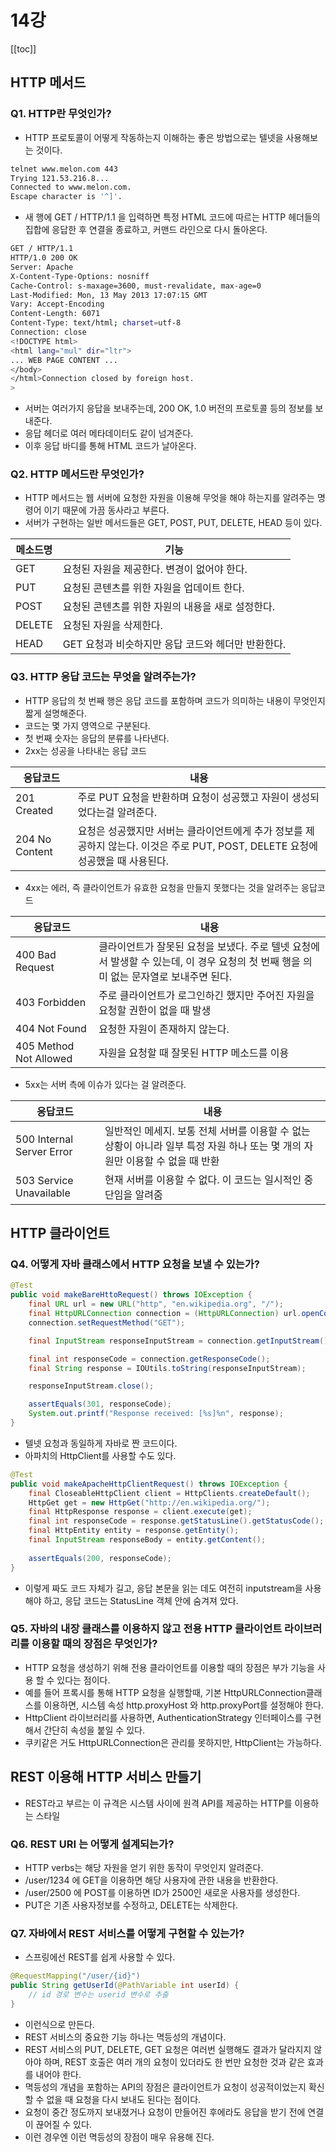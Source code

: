 # 14강

[[toc]]

## HTTP 메서드

### Q1. HTTP란 무엇인가?
- HTTP 프로토콜이 어떻게 작동하는지 이해하는 좋은 방법으로는 텔넷을 사용해보는 것이다.

```zsh
telnet www.melon.com 443
Trying 121.53.216.8...
Connected to www.melon.com.
Escape character is '^]'.
```

- 새 행에 GET / HTTP/1.1 을 입력하면 특정 HTML 코드에 따르는 HTTP 헤더들의 집합에 응답한 후 연결을 종료하고, 커맨드 라인으로 다시 돌아온다.

```zsh
GET / HTTP/1.1
HTTP/1.0 200 OK
Server: Apache
X-Content-Type-Options: nosniff
Cache-Control: s-maxage=3600, must-revalidate, max-age=0
Last-Modified: Mon, 13 May 2013 17:07:15 GMT
Vary: Accept-Encoding
Content-Length: 6071
Content-Type: text/html; charset=utf-8
Connection: close
<!DOCTYPE html>
<html lang="mul" dir="ltr">
... WEB PAGE CONTENT ...
</body>
</html>Connection closed by foreign host.
>
```

- 서버는 여러가지 응답을 보내주는데, 200 OK, 1.0 버전의 프로토콜 등의 정보를 보내준다.
- 응답 헤더로 여러 메타데이터도 같이 넘겨준다.
- 이후 응답 바디를 통해 HTML 코드가 날아온다.

### Q2. HTTP 메서드란 무엇인가?
- HTTP 메서드는 웹 서버에 요청한 자원을 이용해 무엇을 해야 하는지를 알려주는 명령어 이기 때문에 가끔 동사라고 부른다.
- 서버가 구현하는 일반 메서드들은 GET, POST, PUT, DELETE, HEAD 등이 있다.

| 메소드명 | 기능 |
| --- | --- |
| GET | 요청된 자원을 제공한다. 변경이 없어야 한다. |
| PUT | 요청된 콘텐츠를 위한 자원을 업데이트 한다. |
| POST | 요청된 콘텐츠를 위한 자원의 내용을 새로 설정한다. |
| DELETE | 요청된 자원을 삭제한다. |
| HEAD | GET 요청과 비슷하지만 응답 코드와 헤더만 반환한다. |

### Q3. HTTP 응답 코드는 무엇을 알려주는가?
- HTTP 응답의 첫 번째 행은 응답 코드를 포함하며 코드가 의미하는 내용이 무엇인지 짧게 설명해준다.
- 코드는 몇 가지 영역으로 구분된다.
- 첫 번째 숫자는 응답의 분류를 나타낸다. 
- 2xx는 성공을 나타내는 응답 코드

| 응답코드 | 내용 |
| --- | --- |
| 201 Created | 주로 PUT 요청을 반환하며 요청이 성공했고 자원이 생성되었다는걸 알려준다. |
| 204 No Content | 요청은 성공했지만 서버는 클라이언트에게 추가 정보를 제공하지 않는다. 이것은 주로 PUT, POST, DELETE 요청에 성공했을 때 사용된다. |

- 4xx는 에러, 즉 클라이언트가 유효한 요청을 만들지 못했다는 것을 알려주는 응답코드

| 응답코드 | 내용 |
| --- | --- |
| 400 Bad Request | 클라이언트가 잘못된 요청을 보냈다. 주로 텔넷 요청에서 발생할 수 있는데, 이 경우 요청의 첫 번째 행을 의미 없는 문자열로 보내주면 된다. |
| 403 Forbidden | 주로 클라이언트가 로그인하긴 했지만 주어진 자원을 요청할 권한이 없을 때 발생 |
| 404 Not Found | 요청한 자원이 존재하지 않는다. |
| 405 Method Not Allowed | 자원을 요청할 때 잘못된 HTTP 메소드를 이용 |

- 5xx는 서버 측에 이슈가 있다는 걸 알려준다.

| 응답코드 | 내용 |
| --- | --- |
| 500 Internal Server Error | 일반적인 메세지. 보통 전체 서버를 이용할 수 없는 상황이 아니라 일부 특정 자원 하나 또는 몇 개의 자원만 이용할 수 없을 때 반환 |
| 503 Service Unavailable | 현재 서버를 이용할 수 없다. 이 코드는 일시적인 중단임을 알려줌 |

## HTTP 클라이언트
### Q4. 어떻게 자바 클래스에서 HTTP 요청을 보낼 수 있는가?

```java
@Test
public void makeBareHttoRequest() throws IOException {
    final URL url = new URL("http", "en.wikipedia.org", "/");
    final HttpURLConnection connection = (HttpURLConnection) url.openConnection();
    connection.setRequestMethod("GET");

    final InputStream responseInputStream = connection.getInputStream();

    final int responseCode = connection.getResponseCode();
    final String response = IOUtils.toString(responseInputStream);

    responseInputStream.close();

    assertEquals(301, responseCode);
    System.out.printf("Response received: [%s]%n", response);
}
```

- 텔넷 요청과 동일하게 자바로 짠 코드이다.
- 아파치의 HttpClient를 사용할 수도 있다.

```java
@Test
public void makeApacheHttpClientRequest() throws IOException {
    final CloseableHttpClient client = HttpClients.createDefault();
    HttpGet get = new HttpGet("http://en.wikipedia.org/");
    final HttpResponse response = client.execute(get);
    final int responseCode = response.getStatusLine().getStatusCode();
    final HttpEntity entity = response.getEntity();
    final InputStream responseBody = entity.getContent();
    
    assertEquals(200, responseCode);
}
```

- 이렇게 짜도 코드 자체가 길고, 응답 본문을 읽는 데도 여전히 inputstream을 사용해야 하고, 응답 코드는 StatusLine 객체 안에 숨겨져 았다.

### Q5. 자바의 내장 클래스를 이용하지 않고 전용 HTTP 클라이언트 라이브러리를 이용할 때의 장점은 무엇인가?
- HTTP 요청을 생성하기 위해 전용 클라이언트를 이용할 때의 장점은 부가 기능을 사용 할 수 있다는 점이다.
- 예를 들어 프록시를 통해 HTTP 요청을 실행할때, 기본 HttpURLConnection클래스를 이용하면, 시스템 속성 http.proxyHost 와 http.proxyPort를 설정해야 한다.
-  HttpClient 라이브러리를 사용하면, AuthenticationStrategy 인터페이스를 구현해서 간단히 속성을 붙일 수 있다.
- 쿠키같은 거도 HttpURLConnection은 관리를 못하지만, HttpClient는 가능하다.

## REST 이용해 HTTP 서비스 만들기
- REST라고 부르는 이 규격은 시스템 사이에 원격 API를 제공하는 HTTP를 이용하는 스타일

### Q6. REST URI 는 어떻게 설계되는가?
- HTTP verbs는 해당 자원을 얻기 위한 동작이 무엇인지 알려준다.
- /user/1234 에 GET을 이용하면 해당 사용자에 관한 내용을 반환한다.
- /user/2500 에 POST를 이용하면 ID가 2500인 새로운 사용자를 생성한다.
- PUT은 기존 사용자정보를 수정하고, DELETE는 삭제한다.

### Q7. 자바에서 REST 서비스를 어떻게 구현할 수 있는가?
- 스프링에선 REST를 쉽게 사용할 수 있다.

```java
@RequestMapping("/user/{id}")
public String getUserId(@PathVariable int userId) {
    // id 경로 변수는 userid 변수로 추출
}
```

- 이런식으로 만든다.
- REST 서비스의 중요한 기능 하나는 멱등성의 개념이다.
- REST 서비스의 PUT, DELETE, GET 요청은 여러번 실행해도 결과가 달라지지 않아야 하며, REST 호출은 여러 개의 요청이 있더라도 한 번만 요청한 것과 같은 효과를 내어야 한다.
- 멱등성의 개념을 포함하는 API의 장점은 클라이언트가 요청이 성공적이었는지 확신할 수 없을 때 요청을 다시 보내도 된다는 점이다.
- 요청이 중간 정도까지 보내졌거나 요청이 만들어진 후에라도 응답을 받기 전에 연결이 끊어질 수 있다.
- 이런 경우엔 이런 멱등성의 장점이 매우 유용해 진다.